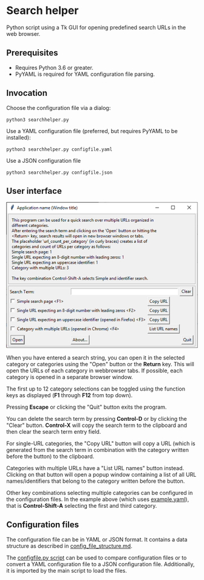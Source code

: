 # Search helper

Python script using a Tk GUI for opening predefined search URLs in the web browser.

## Prerequisites

* Requires Python 3.6 or greater.
* PyYAML is required for YAML configuration file parsing.

## Invocation

Choose the configuration file via a dialog:
```
python3 searchhelper.py
```

Use a YAML configuration file (preferred, but requires PyYAML to be installed):
```
python3 searchhelper.py configfile.yaml
```

Use a JSON configuration file
```
python3 searchhelper.py configfile.json
```

## User interface

![UI on Windows using example.yaml](./example-screenshot.png)

When you have entered a search string, you can open it in the selected
category or categories using the "Open" button or the **Return** key.
This will open the URLs of each category in webbrowser tabs.
If possible, each category is opened in a separate browser window.

The first up to 12 category selections can be toggled using the function keys
as displayed (**F1** through **F12** from top down).

Pressing **Escape** or clicking the "Quit" button exits the program.

You can delete the search term by pressing **Control-D** or by clicking
the "Clear" button. **Control-X** will copy the search term to the clipboard
and then clear the search term entry field.

For single-URL categories, the "Copy URL" button will copy a URL
(which is generated from the search term in combination with the category
written before the button) to the clipboard.

Categories with multiple URLs have a "List URL names" button instead.
Clicking on that button will open a popup window containing a list of all
URL names/identifiers that belong to the category written before the button.

Other key combinations selecting multiple categories can be configured
in the configuration files. In the example above
(which uses [example.yaml](./example.yaml)), that is **Control-Shift-A**
selecting the first and third category.

## Configuration files

The configuration file can be in YAML or JSON format.
It contains a data structure as described in
[config\_file\_structure.md](./config_file_structure.md).

The [configfile.py script](./configfile_script.md) can be used to compare configuration files
or to convert a YAML configuration file to a JSON configuration file.
Additionally, it is imported by the main script to load the files.

